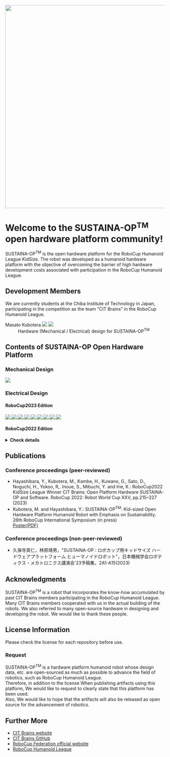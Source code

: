 <!DOCTYPE html>
<html>
<head>
  <meta charset="UTF-8">
  <meta name="author" content="Masato Kubotera">
  <meta name="description" content="">
</head>
<body>
  <p align="center">
    <image src="https://github.com/SUSTAINA-OP/.github/assets/53966390/7b5091e7-2190-424d-ae3a-13d850ef4622" width="640px" align="center">
  </P>
  <h1>
    Welcome to the SUSTAINA-OP<sup>TM</sup> open hardware platform community!
  </h1>
  <p>
    SUSTAINA-OP<sup>TM</sup> is the open hardware platform for the RoboCup Humanoid League KidSize. The robot was developed as a humanoid hardware platform with the objective of overcoming the barrier of high hardware development costs associated with participation in the RoboCup Humanoid League.
  </P>
  <h2>
    Development Members
  </h2>
  <p>
    We are currently students at the Chiba Institute of Technology in Japan, participating in the competition as the team "CIT Brains" in the RoboCup Humanoid League.
    <dl>
        <dt>
            Masato Kubotera
            <a href="https://github.com/MasatoKubotera"><img src="https://img.shields.io/github/followers/MasatoKubotera?label=&style=social"></a>
            <a href="https://twitter.com/CreateRoboCup"><img src="https://img.shields.io/twitter/follow/CreateRoboCup?label=&style=social"></a>
        </dt>
        <dd>
            Hardware (Mechanical / Electrical) design for SUSTAINA-OP<sup>TM</sup>
        </dd>
    </dl>
  </P>
  <h2>
    Contents of SUSTAINA-OP Open Hardware Platform
  </h2>
  <h3>
    Mechanical Design
  </h3>
  <p>
    <a href="https://github.com/SUSTAINA-OP/SUSTAINA-OP">
      <img align="center" src="https://github-readme-stats-git-masterrstaa-rickstaa.vercel.app/api/pin/?username=SUSTAINA-OP&repo=SUSTAINA-OP" />
    </a>
  </p>
  <h3>
    Electrical Design
  </h3>
  <h4>
    RoboCup2023 Edition
  </h4>
  <p>
    <a href="https://github.com/SUSTAINA-OP/USB-to-Quad-RS-485-Conv-Module">
      <img align="center" src="https://github-readme-stats-git-masterrstaa-rickstaa.vercel.app/api/pin/?username=SUSTAINA-OP&repo=USB-to-Quad-RS-485-Conv-Module" />
    </a>  
    <a href="https://github.com/SUSTAINA-OP/Power-Monitor-Module">
      <img align="center" src="https://github-readme-stats-git-masterrstaa-rickstaa.vercel.app/api/pin/?username=SUSTAINA-OP&repo=Power-Monitor-Module" />
    </a>
    <a href="https://github.com/SUSTAINA-OP/USB-HID-Control-Switches-Module">
      <img align="center" src="https://github-readme-stats-git-masterrstaa-rickstaa.vercel.app/api/pin/?username=SUSTAINA-OP&repo=USB-HID-Control-Switches-Module" />
    </a>
    <a href="https://github.com/SUSTAINA-OP/Buck-Boost-Switch-Mode-Power-Supply-Module">
      <img align="center" src="https://github-readme-stats-git-masterrstaa-rickstaa.vercel.app/api/pin/?username=SUSTAINA-OP&repo=Buck-Boost-Switch-Mode-Power-Supply-Module" />
    </a>
    <a href="https://github.com/SUSTAINA-OP/Quad-Load-Cell-Amplifier-to-RS-485-Conv-Module">
      <img align="center" src="https://github-readme-stats-git-masterrstaa-rickstaa.vercel.app/api/pin/?username=SUSTAINA-OP&repo=Quad-Load-Cell-Amplifier-to-RS-485-Conv-Module" />
    </a>
    <a href="https://github.com/SUSTAINA-OP/ICM-42688-P-Module">
      <img align="center" src="https://github-readme-stats-git-masterrstaa-rickstaa.vercel.app/api/pin/?username=SUSTAINA-OP&repo=ICM-42688-P-Module" />
    </a>
    <a href="https://github.com/SUSTAINA-OP/SUSTAINA-Core-Board">
      <img align="center" src="https://github-readme-stats-git-masterrstaa-rickstaa.vercel.app/api/pin/?username=SUSTAINA-OP&repo=SUSTAINA-Core-Board" />
    </a>
    <a href="https://github.com/SUSTAINA-OP/A203-V2-Expansion-Board">
      <img align="center" src="https://github-readme-stats-git-masterrstaa-rickstaa.vercel.app/api/pin/?username=SUSTAINA-OP&repo=A203-V2-Expansion-Board" />
    </a>
    <a href="https://github.com/SUSTAINA-OP/IMU-Measurement-and-Transmission-Module">
      <img align="center" src="https://github-readme-stats-git-masterrstaa-rickstaa.vercel.app/api/pin/?username=SUSTAINA-OP&repo=IMU-Measurement-and-Transmission-Module" />
    </a>
  </p>
  <h4>
    RoboCup2022 Edition
  </h4>
  <p>
    <details close>
      <summary><b>Check details</b></summary>
        <a href="https://github.com/SUSTAINA-OP/MainBoard_ver2_2">
          <img align="center" src="https://github-readme-stats-git-masterrstaa-rickstaa.vercel.app/api/pin/?username=SUSTAINA-OP&repo=MainBoard_ver2_2" />
        </a>
        <a href="https://github.com/SUSTAINA-OP/EN715_ExpansionBoard_ver1_1">
          <img align="center" src="https://github-readme-stats-git-masterrstaa-rickstaa.vercel.app/api/pin/?username=SUSTAINA-OP&repo=EN715_ExpansionBoard_ver1_1" />
        </a>
        <a href="https://github.com/SUSTAINA-OP/StartStopSwitch_ver3_0">
          <img align="center" src="https://github-readme-stats-git-masterrstaa-rickstaa.vercel.app/api/pin/?username=SUSTAINA-OP&repo=StartStopSwitch_ver3_0" />
        </a>
    </details>
  </p>
  <h2>
    Publications
  </h2>
  <h3>
    Conference proceedings (peer-reviewed)
  </h3>
  <p>
    <ul>
        <li>Hayashibara, Y., Kubotera, M., Kambe, H., Kuwano, G., Sato, D., Noguchi, H., Yokoo, R,. Inoue, S., Mibuchi, Y. and Irie, K.: RoboCup2022 KidSize League Winner CIT Brains: Open Platform Hardware SUSTAINA-OP and Software. RoboCup 2022: Robot World Cup XXV, pp.215–227 (2023)</li>
        <li>Kubotera, M. and Hayashibara, Y.: SUSTAINA-OP<sup>TM</sup>: Kid-sized Open Hardware Platform Humanoid Robot with Emphasis on Sustainability. 26th RoboCup International Symposium (in press)</li>
              <a href="https://github.com/SUSTAINA-OP/.github/files/12087982/26th.RoboCup.International.Symposium.Poster.pdf">Poster(PDF)</a>
    </ul>
  </P>
  <h3>
    Conference proceedings (non-peer-reviewed)
  </h3>
  <p>
    <ul>
        <li>久保寺真仁，林原靖男，"SUSTAINA-OP : ロボカップ用キッドサイズ ハードウェアプラットフォーム ヒューマノイドロボット"，日本機械学会ロボティクス・メカトロニクス講演会'23予稿集，2A1-A15(2023)</li>      
    </ul>
  </P>
  <h2>
    Acknowledgments
  </h2>
  <p>
    SUSTAINA-OP<sup>TM</sup> is a robot that incorporates the know-how accumulated by past CIT Brains members participating in the RoboCup Humanoid League. Many CIT Brains members cooperated with us in the actual building of the robots. We also referred to many open-source hardware in designing and developing the robot. We would like to thank these people.
  </P>
  <h2>
    License Information
  </h2>
  <p>
    Please check the license for each repository before use.
  </p>
  <h3>
    Request
  </h3>
  <p>
    SUSTAINA-OP<sup>TM</sup> is a hardware platform humanoid robot whose design data, etc. are open-sourced as much as possible to advance the field of robotics, such as RoboCup Humanoid League.<br>
    Therefore, in addition to the license When publishing artifacts using this platform, We would like to request to clearly state that this platform has been used.<br>
    Also, We would like to hope that the artifacts will also be released as open source for the advancement of robotics.
  </p>
  <h2>
    Further More
  </h2>
  <p>
    <ul>
      <li><a href="https://citbrains.studio.site/en">CIT Brains website</a></li>
      <li><a href="https://github.com/citbrains">CIT Brains GitHub</a></li>
      <li><a href="https://www.robocup.org/">RoboCup Federation official website</a></li>
      <li><a href="https://humanoid.robocup.org/">RoboCup Humanoid League</a></li>
    </ul>
  </P>
</body>
</html>
